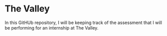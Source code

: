 # The Valley

In this GitHUb repository, I will be keeping track of the assessment that I will be performing for an internship at The Valley.
